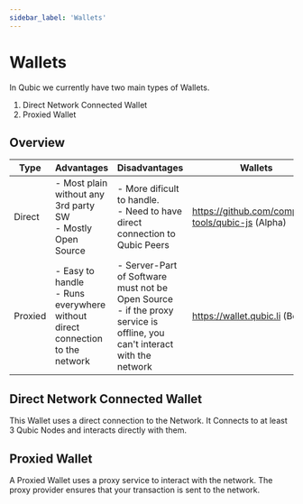 ```yaml
---
sidebar_label: 'Wallets'
---
```


# Wallets
In Qubic we currently have two main types of Wallets.

1. Direct Network Connected Wallet
2. Proxied Wallet

## Overview
|  Type 	|  Advantages 	|  Disadvantages 	|  Wallets 	|
|---	|---	|---	|---	|
|  Direct 	|  - Most plain without any 3rd party SW <br> - Mostly Open Source |  - More dificult to handle. <br> - Need to have direct connection to Qubic Peers 	|   https://github.com/computor-tools/qubic-js (Alpha)	|
|  Proxied 	|  - Easy to handle <br> - Runs everywhere without direct connection to the network 	|  - Server-Part of Software must not be Open Source <br> - if the proxy service is offline, you can't interact with the network 	|  https://wallet.qubic.li (Beta)	|


## Direct Network Connected Wallet
This Wallet uses a direct connection to the Network. It Connects to at least 3 Qubic Nodes and interacts directly with them.


## Proxied Wallet
A Proxied Wallet uses a proxy service to interact with the network. The proxy provider ensures that your transaction is sent to the network.
